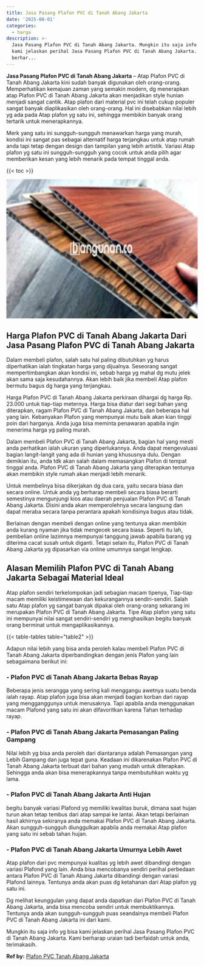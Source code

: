 ```yaml
---
title: Jasa Pasang Plafon PVC di Tanah Abang Jakarta
date: '2025-08-01'
categories:
  - harga
description: >-
  Jasa Pasang Plafon PVC di Tanah Abang Jakarta. Mungkin itu saja info yg bisa
  kami jelaskan perihal Jasa Pasang Plafon PVC di Tanah Abang Jakarta. Kami
  berhar...
---
```


**Jasa Pasang Plafon PVC di Tanah Abang Jakarta** – Atap Plafon PVC di Tanah Abang Jakarta kini sudah banyak digunakan oleh orang-orang. Memperhatikan kemajuan zaman yang semakin modern, dg menerapkan atap Plafon PVC di Tanah Abang Jakarta akan menjadikan style hunian menjadi sangat cantik. Atap plafon dari material pvc ini telah cukup populer sangat banyak diaplikasikan oleh orang-orang. Hal ini disebabkan nilai lebih yg ada pada Atap plafon yg satu ini, sehingga membikin banyak orang tertarik untuk menerapkannya.

Merk yang satu ini sungguh-sungguh menawarkan harga yang murah, kondisi ini sangat pas sebagai alternatif harga terjangkau untuk atap rumah anda tapi tetap dengan design dan tampilan yang lebih artistik. Variasi Atap plafon yg satu ini sungguh-sungguh yang cocok untuk anda pilih agar memberikan kesan yang lebih menarik pada tempat tinggal anda.

{{< toc >}}

![Jasa Pasang Plafon PVC di Tanah Abang Jakarta](/images/flafond-pvc-murah16.png)

## Harga Plafon PVC di Tanah Abang Jakarta Dari Jasa Pasang Plafon PVC di Tanah Abang Jakarta

Dalam membeli plafon, salah satu hal paling dibutuhkan yg harus diperhatikan ialah tingkatan harga yang dijualnya. Seseorang sangat mempertimbangkan akan kondisi ini, sebab harga yg mahal dg mutu jelek akan sama saja kesudahannya. Akan lebih baik jika membeli Atap plafon bermutu bagus dg harga yang terjangkau.

Harga Plafon PVC di Tanah Abang Jakarta perkiraan dihargai dg harga Rp. 23.000 untuk tiap-tiap meternya. Harga bisa diatur dari segi bahan yang diterapkan, ragam Plafon PVC di Tanah Abang Jakarta, dan beberapa hal yang lain. Kebanyakan Plafon yang mempunyai mutu baik akan kian tinggi poin dari harganya. Anda juga bisa meminta penawaran apabila ingin menerima harga yg paling murah.

Dalam membeli Plafon PVC di Tanah Abang Jakarta, bagian hal yang mesti anda perhatikan ialah ukuran yang diperlukannya. Anda dapat mengevaluasi bagian langit-langit yang ada di hunian yang khususnya dulu. Dengan demikian itu, anda tdk akan salah dalam memasangkan Plafon di tempat tinggal anda. Plafon PVC di Tanah Abang Jakarta yang diterapkan tentunya akan membikin style rumah akan menjadi lebih menarik.

Untuk membelinya bisa dikerjakan dg dua cara, yaitu secara biasa dan secara online. Untuk anda yg berharap membeli secara biasa berarti semestinya mengunjungi kios atau daerah penjualan Plafon PVC di Tanah Abang Jakarta. Disini anda akan memperolehnya secara langsung dan dapat meraba secara tanpa perantara apakah kondisinya bagus atau tidak.

Berlainan dengan membeli dengan online yang tentunya akan membikin anda kurang nyaman jika tidak mengecek secara biasa. Seperti itu lah, pembelian online lazimnya mempunyai tanggung jawab apabila barang yg diterima cacat susah untuk diganti. Tetapi selain itu, Plafon PVC di Tanah Abang Jakarta yg dipasarkan via online umumnya sangat lengkap.

## Alasan Memilih Plafon PVC di Tanah Abang Jakarta Sebagai Material Ideal

Atap plafon sendiri terkelompokan jadi sebagian macam tipenya, Tiap-tiap macam memiliki keistimewaan dan kekurangannya sendiri-sendiri. Salah satu Atap plafon yg sangat banyak dipakai oleh orang-orang sekarang ini merupakan Plafon PVC di Tanah Abang Jakarta. Tipe Atap plafon yang satu ini mempunyai nilai sangat sendiri-sendiri yg menghasilkan begitu banyak orang berminat untuk mengaplikasikannya.

{{< table-tables table="table2" >}}

Adapun nilai lebih yang bisa anda peroleh kalau membeli Plafon PVC di Tanah Abang Jakarta diperbandingkan dengan jenis Plafon yang lain sebagaimana berikut ini:

### \- Plafon PVC di Tanah Abang Jakarta Bebas Rayap

Beberapa jenis serangga yang sering kali menggangu awetnya suatu benda ialah rayap. Atap plafon juga bisa akan menjadi bagian korban dari rayap yang mengganggunya untuk merusaknya. Tapi apabila anda menggunakan macam Plafond yang satu ini akan difavoritkan karena Tahan terhadap rayap.

### \- Plafon PVC di Tanah Abang Jakarta Pemasangan Paling Gampang

Nilai lebih yg bisa anda peroleh dari diantaranya adalah Pemasangan yang Lebih Gampang dan juga tepat guna. Keadaan ini dikarenakan Plafon PVC di Tanah Abang Jakarta terbuat dari bahan yang mudah untuk diterapkan. Sehingga anda akan bisa menerapkannya tanpa membutuhkan waktu yg lama.

### \- Plafon PVC di Tanah Abang Jakarta Anti Hujan

begitu banyak variasi Plafond yg memiliki kwalitas buruk, dimana saat hujan turun akan tetap tembus dari atap sampai ke lantai. Akan tetapi berlainan hasil akhirnya sekiranya anda memakai Plafon PVC di Tanah Abang Jakarta. Akan sungguh-sungguh diunggulkan apabila anda memakai Atap plafon yang satu ini sebab tahan hujan.

### \- Plafon PVC di Tanah Abang Jakarta Umurnya Lebih Awet

Atap plafon dari pvc mempunyai kualitas yg lebih awet dibandingi dengan variasi Plafond yang lain. Anda bisa mencobanya sendiri perihal perbedaan antara Plafon PVC di Tanah Abang Jakarta dibandingi dengan variasi Plafond lainnya. Tentunya anda akan puas dg ketahanan dari Atap plafon yg satu ini.

Dg melihat keunggulan yang dapat anda dapatkan dari Plafon PVC di Tanah Abang Jakarta, anda bisa mencoba sendiri untuk membuktikannya. Tentunya anda akan sungguh-sungguh puas seandainya membeli Plafon PVC di Tanah Abang Jakarta ini dari kami.

Mungkin itu saja info yg bisa kami jelaskan perihal Jasa Pasang Plafon PVC di Tanah Abang Jakarta. Kami berharap uraian tadi berfaidah untuk anda, terimakasih.

**Ref by:** [Plafon PVC Tanah Abang Jakarta](https://id.wikipedia.org/wiki/Plafon)
